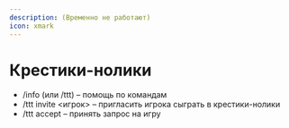 ```yaml
---
description: (Временно не работают)
icon: xmark
---
```


# Крестики-нолики

* &#x20;/info (или /ttt) – помощь по командам
* /ttt invite <игрок> – пригласить игрока сыграть в крестики-нолики
* /ttt accept – принять запрос на игру
